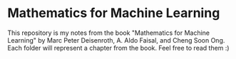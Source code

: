 # Mathematics for Machine Learning
This repository is my notes from the book "Mathematics for Machine Learning" by Marc Peter Deisenroth, A. Aldo Faisal, and Cheng Soon Ong. 
Each folder will represent a chapter from the book. Feel free to read them :)
